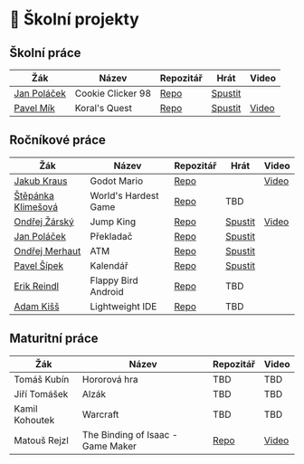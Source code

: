 # 💾 Školní projekty
## Školní práce
| Žák                    | Název                   | Repozitář                                 | Hrát    | Video |
| ---------------------- | ----------------------- | ----------------------------------------- | --------- | ----- |
| [Jan Poláček](https://github.com/neostetic)           | Cookie Clicker 98 | [Repo](https://github.com/cookieclicker98/cookieclicker98.github.io) | [Spustit](https://cookieclicker98.github.io) | |
| [Pavel Mík](https://github.com/PabloMikes)           | Koral's Quest | [Repo](https://github.com/PabloMikes/Projekt-na-grafice) | [Spustit](https://pablomikes.github.io/Projekt-na-grafice/) | [Video](https://www.youtube.com/watch?v=Ng69d_DNn4M) |

## Ročníkové práce
| Žák                    | Název                   | Repozitář                                  | Hrát   | Video |
| ---------------------- | ----------------------- | ------------------------------------------ | -------- | ----- |
| [Jakub Kraus](https://github.com/JakubKraus2)            | Godot Mario | [Repo](https://github.com/JakubKraus2/godot-mario) |  |  [Video](https://www.youtube.com/watch?v=S5wkSzN31zM)  |
| [Štěpánka Klimešová](https://github.com/stepankaKlimesova)     | World's Hardest Game | [Repo](https://github.com/stepankaKlimesova/WHG) | TBD | |
| [Ondřej Žárský](https://github.com/KaktusVoorhees) | Jump King           | [Repo](https://github.com/KaktusVoorhees/Rocnikova-prace) | [Spustit](https://cooked-sprout-answer.glitch.me/JumpKing/) | [Video](https://www.youtube.com/watch?v=jFFxzXrelxw) |
| [Jan Poláček](https://github.com/neostetic)        | Překladač           | [Repo](https://github.com/neostetic/Translator-Renewed) | [Spustit](https://stripe-thread-feet.glitch.me) | |
| [Ondřej Merhaut](https://github.com/M3rhy123)      | ATM                 | [Repo](https://github.com/M3rhy123/rocnikovka) | [Spustit](https://rocnikovka.vercel.app) | |
| [Pavel Šípek](https://github.com/G0rd82)           | Kalendář            | [Repo](https://github.com/G0rd82/RocnikovaPrace) | [Spustit](https://g0rd82.github.io/RocnikovaPrace/) | |
| [Erik Reindl](https://github.com/KRBNJSF)          | Flappy Bird Android | [Repo](https://github.com/KRBNJSF/FlappyBird_Java) | TBD | |
| [Adam Kišš](https://github.com/CrimsonBaron)       | Lightweight IDE     | [Repo](https://github.com/CrimsonBaron/rat-ide) | TBD | |

## Maturitní práce
| Žák                 | Název                  | Repozitář                                       | Video   |
| -----------------   | ---------------------  | ----------------------------------------------- | -------- |
| Tomáš Kubín         | Hororová hra           | TBD | TBD |
| Jiří Tomášek        | Alzák                  | TBD | TBD |
| Kamil Kohoutek      | Warcraft               | TBD | TBD |
| Matouš Rejzl        | The Binding of Isaac - Game Maker| [Repo](https://github.com/SPSMB/matous-rejzl-maturitni-prace)  | [Video](https://www.youtube.com/watch?v=c4ahlf1fYMM) |
